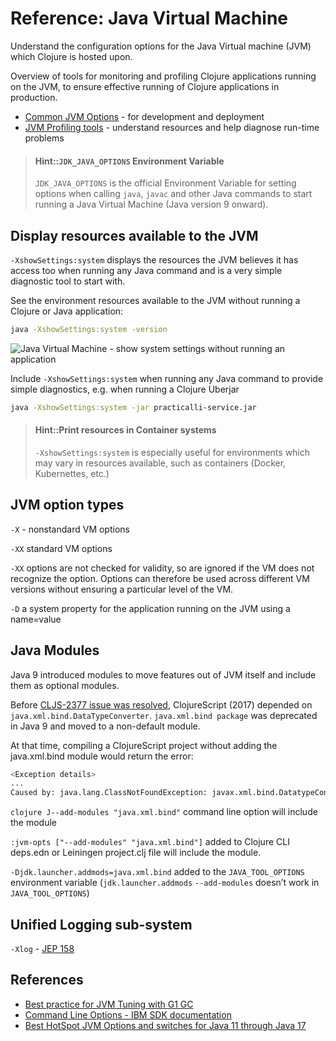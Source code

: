 # Reference: Java Virtual Machine

Understand the configuration options for the Java Virtual machine (JVM) which Clojure is hosted upon.

Overview of tools for monitoring and profiling Clojure applications running on the JVM, to ensure effective running of Clojure applications in production.

<!-- * Tools for managing a JVM -->
* [Common JVM Options](common-options.md) - for development and deployment
* [JVM Profiling tools](profile-tools.md) - understand resources and help diagnose run-time problems


> #### Hint::`JDK_JAVA_OPTIONS` Environment Variable
> `JDK_JAVA_OPTIONS` is the official Environment Variable for setting options when calling `java`, `javac` and other Java commands to start running a Java Virtual Machine (Java version 9 onward).


## Display resources available to the JVM

`-XshowSettings:system` displays the resources the JVM believes it has access too when running any Java command and is a very simple diagnostic tool to start with.

See the environment resources available to the JVM without running a Clojure or Java application:

```bash
java -XshowSettings:system -version
```

![Java Virtual Machine - show system settings without running an application](https://raw.githubusercontent.com/practicalli/graphic-design/live/java/screenshots/java-command-options-showsettings-system-version.png)

Include `-XshowSettings:system` when running any Java command to provide simple diagnostics, e.g. when running a Clojure Uberjar

```bash
java -XshowSettings:system -jar practicalli-service.jar
```

> #### Hint::Print resources in Container systems
> `-XshowSettings:system` is especially useful for environments which may vary in resources available, such as containers (Docker, Kubernettes, etc.)


## JVM option types

`-X` - nonstandard VM options

`-XX` standard VM options

`-XX` options are not checked for validity, so are ignored if the VM does not recognize the option. Options can therefore be used across different VM versions without ensuring a particular level of the VM.

`-D` a system property for the application running on the JVM using a name=value
<!-- TODO: is the java -D option an alternative to reading in a system.properties file? -->


## Java Modules

Java 9 introduced modules to move features out of JVM itself and include them as optional modules.

Before [CLJS-2377 issue was resolved](https://clojure.atlassian.net/browse/CLJS-2377), ClojureScript (2017) depended on `java.xml.bind.DataTypeConverter`. `java.xml.bind package` was deprecated in Java 9 and moved to a non-default module.

At that time, compiling a ClojureScript project without adding the java.xml.bind module would return the error:

```bash
<Exception details>
...
Caused by: java.lang.ClassNotFoundException: javax.xml.bind.DatatypeConverter
```

`clojure J--add-modules "java.xml.bind"` command line option will include the module

`:jvm-opts ["--add-modules" "java.xml.bind"]` added to Clojure CLI deps.edn or Leiningen project.clj file will include the module.

`-Djdk.launcher.addmods=java.xml.bind` added to the `JAVA_TOOL_OPTIONS` environment variable (`jdk.launcher.addmods` `--add-modules` doesn’t work in `JAVA_TOOL_OPTIONS`)


## Unified Logging sub-system

`-Xlog` - [JEP 158](https://openjdk.java.net/jeps/158)


## References

* [Best practice for JVM Tuning with G1 GC](https://backstage.forgerock.com/knowledge/kb/article/a75965340)
* [Command Line Options - IBM SDK documentation](https://www.ibm.com/docs/en/sdk-java-technology/7.1?topic=reference-command-line-options)
* [Best HotSpot JVM Options and switches for Java 11 through Java 17](https://blogs.oracle.com/javamagazine/post/the-best-hotspot-jvm-options-and-switches-for-java-11-through-java-17)


<!-- TODO: review IBM Java documentation JVM options -->

<!-- [IBM SDK Java Documentation - JVM -XX command line options](https://www.ibm.com/docs/en/sdk-java-technology/7.1?topic=options-jvm-xx-command-line) -->

<!-- -XXallowvmshutdown:[false|true] (default:true) -->
<!--     This option is provided as a workaround for customer applications that cannot shut down cleanly, as described in APAR IZ59734. -->

<!-- -XX:codecachetotal=<size> -->
<!--     Use this option to set the maximum size limit for the JIT code cache. This option also affects the size of the JIT data cache. -->
<!--     Start of changes for service refresh 3 fix pack 20-XX:[+|-]EnableCPUMonitorEnd of changes for service refresh 3 fix pack 20 -->
<!--     This option relates to the information about the CPU usage of thread categories that is available with the com.ibm.lang.management.JvmCpuMonitorMXBean application programming interface. CPU monitoring is enabled by default, and can be disabled by the command line option -XX:-EnableCPUMonitor. This option might not be supported in subsequent releases. -->

<!-- -XX:MaxDirectMemorySize -->
<!--     This option sets a limit on the amount of memory that can be reserved for all Direct Byte Buffers. -->

<!-- -XX:[+|-]PackedObject -->
<!--     The -XX:+PackedObject option enables packed object support. -->

<!-- -XX:[+|-]PageAlignDirectMemory -->
<!--     This option affects the alignment of direct byte buffer allocation. -->

<!-- -XX:[+|-]ReduceCPUMonitorOverhead -->
<!--     This option relates to the information about the CPU usage of thread categories that is available with the com.ibm.lang.management.JvmCpuMonitorMXBean application programming interface. This option affects the way that the JVM records the amount of CPU usage of non-Garbage Collection (GC) threads that do work on behalf of GC. -->

<!-- -XXsetHWPrefetch -->
<!--     This option enables or disables hardware prefetch. -->

<!-- -XX:ShareClassesEnableBCI -->
<!--     This option is equivalent to -Xshareclasses:enableBCI. -->

<!-- -XX:ShareClassesDisableBCI -->
<!--     The option -Xshareclasses:enableBCI is set by default. You can turn off this option by specifying -XX:ShareClassesDisableBCI when you start Java. -->

<!-- -XX:-StackTraceInThrowable -->
<!--     This option removes stack traces from exceptions. -->

<!-- -XX:[+|-]UseCompressedOops (64-bit only) -->
<!--     This option enables or disables compressed references in 64-bit JVMs, and is provided to help when porting applications from the Oracle JVM to the IBM JVM. This option might not be supported in subsequent releases. -->

<!-- -XX:[+|-]VerboseVerification -->
<!--     You can use this option to control the output of verbose diagnostic data that relates to verification. -->

<!-- -XX:[+|-]VMLockClassLoader -->
<!--     This option affects synchronization on class loaders that are not parallel-capable class loaders, during class loading. -->
